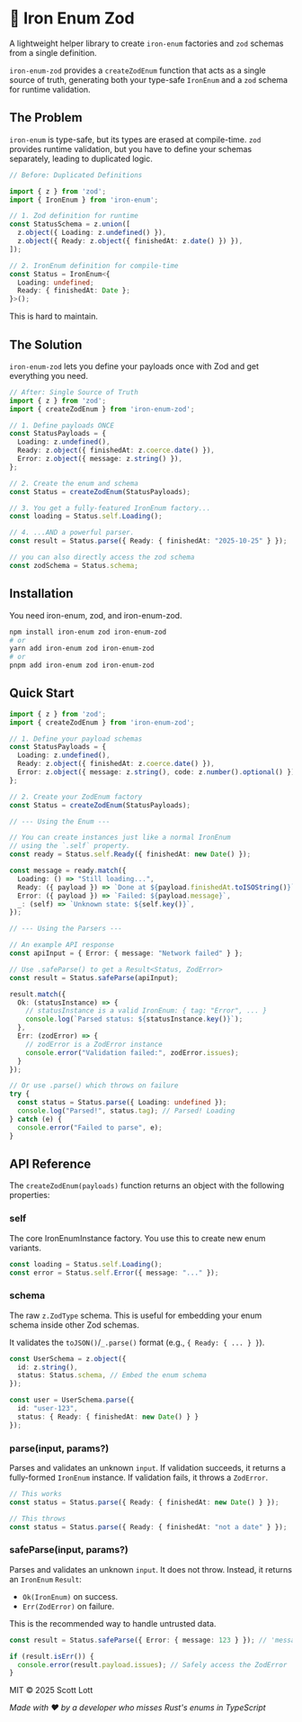 # 🦾 Iron Enum Zod

A lightweight helper library to create `iron-enum` factories and `zod` schemas from a single definition.

`iron-enum-zod` provides a `createZodEnum` function that acts as a single source of truth, generating both your type-safe `IronEnum` and a `zod` schema for runtime validation.

## The Problem
`iron-enum` is type-safe, but its types are erased at compile-time. `zod` provides runtime validation, but you have to define your schemas separately, leading to duplicated logic.

```ts
// Before: Duplicated Definitions

import { z } from 'zod';
import { IronEnum } from 'iron-enum';

// 1. Zod definition for runtime
const StatusSchema = z.union([
  z.object({ Loading: z.undefined() }),
  z.object({ Ready: z.object({ finishedAt: z.date() }) }),
]);

// 2. IronEnum definition for compile-time
const Status = IronEnum<{
  Loading: undefined;
  Ready: { finishedAt: Date };
}>();
```

This is hard to maintain.

## The Solution
`iron-enum-zod` lets you define your payloads once with Zod and get everything you need.

```ts
// After: Single Source of Truth
import { z } from 'zod';
import { createZodEnum } from 'iron-enum-zod';

// 1. Define payloads ONCE
const StatusPayloads = {
  Loading: z.undefined(),
  Ready: z.object({ finishedAt: z.coerce.date() }),
  Error: z.object({ message: z.string() }),
};

// 2. Create the enum and schema
const Status = createZodEnum(StatusPayloads);

// 3. You get a fully-featured IronEnum factory...
const loading = Status.self.Loading();

// 4. ...AND a powerful parser.
const result = Status.parse({ Ready: { finishedAt: "2025-10-25" } });

// you can also directly access the zod schema
const zodSchema = Status.schema;
```

## Installation
You need iron-enum, zod, and iron-enum-zod.

```sh
npm install iron-enum zod iron-enum-zod
# or
yarn add iron-enum zod iron-enum-zod
# or
pnpm add iron-enum zod iron-enum-zod
```

## Quick Start
```ts
import { z } from 'zod';
import { createZodEnum } from 'iron-enum-zod';

// 1. Define your payload schemas
const StatusPayloads = {
  Loading: z.undefined(),
  Ready: z.object({ finishedAt: z.coerce.date() }),
  Error: z.object({ message: z.string(), code: z.number().optional() }),
};

// 2. Create your ZodEnum factory
const Status = createZodEnum(StatusPayloads);

// --- Using the Enum ---

// You can create instances just like a normal IronEnum
// using the `.self` property.
const ready = Status.self.Ready({ finishedAt: new Date() });

const message = ready.match({
  Loading: () => "Still loading...",
  Ready: ({ payload }) => `Done at ${payload.finishedAt.toISOString()}`,
  Error: ({ payload }) => `Failed: ${payload.message}`,
  _: (self) => `Unknown state: ${self.key()}`,
});

// --- Using the Parsers ---

// An example API response
const apiInput = { Error: { message: "Network failed" } };

// Use .safeParse() to get a Result<Status, ZodError>
const result = Status.safeParse(apiInput);

result.match({
  Ok: (statusInstance) => {
    // statusInstance is a valid IronEnum: { tag: "Error", ... }
    console.log(`Parsed status: ${statusInstance.key()}`);
  },
  Err: (zodError) => {
    // zodError is a ZodError instance
    console.error("Validation failed:", zodError.issues);
  }
});

// Or use .parse() which throws on failure
try {
  const status = Status.parse({ Loading: undefined });
  console.log("Parsed!", status.tag); // Parsed! Loading
} catch (e) {
  console.error("Failed to parse", e);
}
```

## API Reference
The `createZodEnum(payloads)` function returns an object with the following properties:

### self
The core IronEnumInstance factory. You use this to create new enum variants.
```ts
const loading = Status.self.Loading();
const error = Status.self.Error({ message: "..." });
```

### schema
The raw `z.ZodType` schema. This is useful for embedding your enum schema inside other Zod schemas.

It validates the `toJSON()`/`_.parse()` format (e.g., `{ Ready: { ... } }`).
```ts
const UserSchema = z.object({
  id: z.string(),
  status: Status.schema, // Embed the enum schema
});

const user = UserSchema.parse({
  id: "user-123",
  status: { Ready: { finishedAt: new Date() } }
});
```

### parse(input, params?)
Parses and validates an unknown `input`. If validation succeeds, it returns a fully-formed `IronEnum` instance. If validation fails, it throws a `ZodError`.
```ts
// This works
const status = Status.parse({ Ready: { finishedAt: new Date() } });

// This throws
const status = Status.parse({ Ready: { finishedAt: "not a date" } });
```

### safeParse(input, params?)
Parses and validates an unknown `input`. It does not throw. Instead, it returns an `IronEnum` `Result`:

- `Ok(IronEnum)` on success.
- `Err(ZodError)` on failure.

This is the recommended way to handle untrusted data.
```ts
const result = Status.safeParse({ Error: { message: 123 } }); // 'message' is wrong type

if (result.isErr()) {
  console.error(result.payload.issues); // Safely access the ZodError
}

```

MIT © 2025 Scott Lott

*Made with ❤️ by a developer who misses Rust's enums in TypeScript*
